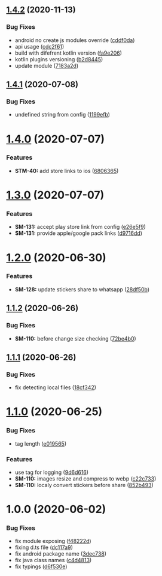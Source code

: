 ## [1.4.2](https://github.com/roborox/react-native-whatsapp-stickers-share/compare/v1.4.1...v1.4.2) (2020-11-13)


### Bug Fixes

* android no create js modules override ([cddf0da](https://github.com/roborox/react-native-whatsapp-stickers-share/commit/cddf0dadff0c7e9f94cb4ceaee7240cbc5b12614))
* api usage ([cdc2f61](https://github.com/roborox/react-native-whatsapp-stickers-share/commit/cdc2f619715856aeace80c9d80f053499ef7589c))
* build with difefrent kotlin version ([fa9e206](https://github.com/roborox/react-native-whatsapp-stickers-share/commit/fa9e206dbd2dffe160d4c9114be49a23f0c7bc53))
* kotlin plugins versioning ([b2d8445](https://github.com/roborox/react-native-whatsapp-stickers-share/commit/b2d844511541c43490fa9c0843f721acd5abec4b))
* update module ([7183a2d](https://github.com/roborox/react-native-whatsapp-stickers-share/commit/7183a2dc1bb9e7cb0cca44daba0c39645e53a66d))

## [1.4.1](https://github.com/roborox/react-native-whatsapp-stickers-share/compare/v1.4.0...v1.4.1) (2020-07-08)


### Bug Fixes

* undefined string from config ([1199efb](https://github.com/roborox/react-native-whatsapp-stickers-share/commit/1199efb885819451831f33f79dde37a48fa7182d))

# [1.4.0](https://github.com/roborox/react-native-whatsapp-stickers-share/compare/v1.3.0...v1.4.0) (2020-07-07)


### Features

* **STM-40:** add store links to ios ([6806365](https://github.com/roborox/react-native-whatsapp-stickers-share/commit/680636555e77c1fd00f0fbf05baa15c081a6c3af))

# [1.3.0](https://github.com/roborox/react-native-whatsapp-stickers-share/compare/v1.2.0...v1.3.0) (2020-07-07)


### Features

* **SM-131:** accept play store link from config ([e26e5f9](https://github.com/roborox/react-native-whatsapp-stickers-share/commit/e26e5f93f1065d25e3c5d36316ab7f91ab65673e))
* **SM-131:** provide apple/google pack links ([d9716dd](https://github.com/roborox/react-native-whatsapp-stickers-share/commit/d9716dd34b5dae26dbdc74e84aa551d76c6a305e))

# [1.2.0](https://github.com/roborox/react-native-whatsapp-stickers-share/compare/v1.1.2...v1.2.0) (2020-06-30)


### Features

* **SM-128:** update stickers share to whatsapp ([28df50b](https://github.com/roborox/react-native-whatsapp-stickers-share/commit/28df50b4dd9a98fc6f15d706b9c386536b2a6383))

## [1.1.2](https://github.com/roborox/react-native-whatsapp-stickers-share/compare/v1.1.1...v1.1.2) (2020-06-26)


### Bug Fixes

* **SM-110:** before change size checking ([72be4b0](https://github.com/roborox/react-native-whatsapp-stickers-share/commit/72be4b07c631ec94953ef8b92f7e989fe3989085))

## [1.1.1](https://github.com/roborox/react-native-whatsapp-stickers-share/compare/v1.1.0...v1.1.1) (2020-06-26)


### Bug Fixes

* fix detecting local files ([18cf342](https://github.com/roborox/react-native-whatsapp-stickers-share/commit/18cf3421f1970558aa511c86c8c9f8eaf096ae0a))

# [1.1.0](https://github.com/roborox/react-native-whatsapp-stickers-share/compare/v1.0.0...v1.1.0) (2020-06-25)


### Bug Fixes

* tag length ([e019565](https://github.com/roborox/react-native-whatsapp-stickers-share/commit/e019565f260f13e12a468f5da625b383df9071a2))


### Features

* use tag for logging ([9d6d616](https://github.com/roborox/react-native-whatsapp-stickers-share/commit/9d6d616b71cd4de3b6ecb9c59c26bf583048fc86))
* **SM-110:** images resize and compress to webp ([c22c733](https://github.com/roborox/react-native-whatsapp-stickers-share/commit/c22c733c088c25ab452065ebbcd68f0cb8238875))
* **SM-110:** localy convert stickers before share ([852b493](https://github.com/roborox/react-native-whatsapp-stickers-share/commit/852b493e120b9b3cb745eda2e7ec8c529176169f))

# 1.0.0 (2020-06-02)


### Bug Fixes

* fix module exposing ([f48222d](https://github.com/roborox/react-native-whatsapp-stickers-share/commit/f48222d52de24e63f06a3eefc61f13237d133ba0))
* fixing d.ts file ([dc117a9](https://github.com/roborox/react-native-whatsapp-stickers-share/commit/dc117a933113e8c6bfad6d719b4af058550e974a))
* fix android package name ([3dec738](https://github.com/roborox/react-native-whatsapp-stickers-share/commit/3dec73874945a3e6ecf23c413869d0c71c5258b2))
* fix java class names ([c4d4813](https://github.com/roborox/react-native-whatsapp-stickers-share/commit/c4d48132fc8495d2ea029bb8f07436533e6990fb))
* fix typings ([d6f530e](https://github.com/roborox/react-native-whatsapp-stickers-share/commit/d6f530e74b09625fcca83f53c56824e7ce9b258d))
